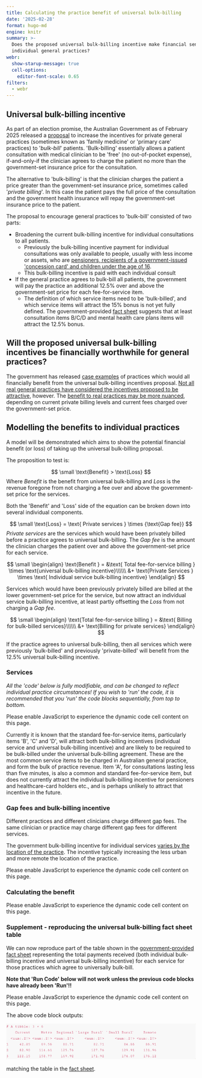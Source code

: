 ```yaml
---
title: Calculating the practice benefit of universal bulk-billing
date: '2025-02-28'
format: hugo-md
engine: knitr
summary: >-
  Does the proposed universal bulk-billing incentive make financial sense for
  individual general practices?
webr:
  show-starup-message: true
  cell-options:
    editor-font-scale: 0.65
filters:
  - webr
---
```



  <link rel="stylesheet" href="https://cdn.jsdelivr.net/npm/monaco-editor@0.47.0/min/vs/editor/editor.main.css" />
  <link rel="stylesheet" href="https://cdnjs.cloudflare.com/ajax/libs/font-awesome/6.5.2/css/all.min.css" />
  

<style type="text/css">
.monaco-editor pre {
  background-color: unset !important;
}

.qwebr-editor-toolbar {
  width: 100%;
  display: flex;
  justify-content: space-between;
  box-sizing: border-box;
}

.qwebr-editor-toolbar-left-buttons, .qwebr-editor-toolbar-right-buttons {
  display: flex;
}

.qwebr-non-interactive-loading-container.qwebr-cell-needs-evaluation, .qwebr-non-interactive-loading-container.qwebr-cell-evaluated {
  justify-content: center;
  display: flex;
  background-color: rgba(250, 250, 250, 0.65);
  border: 1px solid rgba(233, 236, 239, 0.65);
  border-radius: 0.5rem;
  margin-top: 15px;
  margin-bottom: 15px;
}

.qwebr-r-project-logo {
  color: #2767B0; /* R Project's blue color */
}

.qwebr-icon-status-spinner {
  color: #7894c4;
}

.qwebr-icon-run-code {
  color: #0d9c29
}

body.quarto-light .qwebr-output-code-stdout {
  color: #111;
}

body.quarto-dark .qwebr-output-code-stdout {
  color: #EEE;
}

.qwebr-output-code-stderr {
  color: #db4133;
}

body.quarto-light .qwebr-editor {
  border: 1px solid #EEEEEE;
}

body.quarto-light .qwebr-editor-toolbar {
  background-color: #EEEEEE;
  padding: 0.2rem 0.5rem;
}

body.quarto-dark .qwebr-editor {
  border: 1px solid #111;
}

body.quarto-dark .qwebr-editor-toolbar {
  background-color: #111;
  padding: 0.2rem 0.5rem;
}

.qwebr-button {
  display: inline-block;
  font-weight: 400;
  line-height: 1;
  text-decoration: none;
  text-align: center;
  padding: 0.375rem 0.75rem;
  font-size: .9rem;
  border-radius: 0.25rem;
  transition: color .15s ease-in-out,background-color .15s ease-in-out,border-color .15s ease-in-out,box-shadow .15s ease-in-out;
}

body.quarto-light .qwebr-button {
  background-color: #EEEEEE;
  color: #000;
  border-color: #dee2e6;
  border: 1px solid rgba(0,0,0,0);
}

body.quarto-dark .qwebr-button {
  background-color: #111;
  color: #EEE;
  border-color: #dee2e6;
  border: 1px solid rgba(0,0,0,0);
}

body.quarto-light .qwebr-button:hover {
  color: #000;
  background-color: #d9dce0;
  border-color: #c8ccd0;
}

body.quarto-dark .qwebr-button:hover {
  color: #d9dce0;
  background-color: #323232;
  border-color: #d9dce0;
}

.qwebr-button:disabled,.qwebr-button.disabled,fieldset:disabled .qwebr-button {
  pointer-events: none;
  opacity: .65
}

.qwebr-button-reset {
  color: #696969; /*#4682b4;*/
}

.qwebr-button-copy {
  color: #696969;
}

/* Style the code highlight lines */
body.quarto-light .qwebr-editor-highlight-line {
  background-color: lightblue;
}

body.quarto-dark .qwebr-editor-highlight-line {
  background-color: darkblue;
}

/* Style the modal pop-up */

/* The Modal (background) */
.qwebr-modal {
  display: none; /* Hidden by default */
  position: fixed; /* Stay in place */
  z-index: 1; /* Sit on top */
  left: 0;
  top: 0;
  width: 100%; /* Full width */
  height: 100%; /* Full height */
  overflow: auto; /* Enable scroll if needed */
  background-color: rgb(0,0,0); /* Fallback color */
  background-color: rgba(0,0,0,0.4); /* Black w/ opacity */
  padding-top: 60px;
}

/* Modal Content */
.qwebr-modal-content {
  background-color: #fefefe;
  margin: 5% auto; /* 15% from the top and centered */
  padding: 20px;
  border: 1px solid #888;
  width: 80%; /* Could be more or less, depending on screen size */
}

.qwebr-modal-content-code {
  max-height: 50vh;
  min-height: 5vh;
  overflow: scroll;
  border: 1px solid #888;
}

/* The Close Button */
.qwebr-modal-close {
  color: #aaa;
  float: right;
  font-size: 28px;
  font-weight: bold;
}

.qwebr-modal-close:hover,
.qwebr-modal-close:focus {
  color: black;
  text-decoration: none;
  cursor: pointer;
}

.qwebr-download-btn {
  margin-top: 10px;
  text-decoration: none !important;
}

/* Styling to download image that is created */

.qwebr-canvas-image {
  position: relative;
  display: inline-block;
  margin: 10px;
}

.qwebr-canvas-image-download-btn {
  position: absolute;
  top: 10px;
  right: 10px;
  padding: 5px 10px;
  background-color: #007BFF;
  color: white;
  border: none;
  cursor: pointer;
  display: none;
}

figure:hover .qwebr-canvas-image-download-btn {
  display: block;
}

/* Custom styling for RevealJS Presentations*/

/* Reset the style of the interactive area */
.reveal div.qwebr-interactive-area {
  display: block;
  box-shadow: none;
  max-width: 100%;
  max-height: 100%;
  margin: 0;
  padding: 0;
}

/* Provide space to entries */
.reveal div.qwebr-output-code-area pre div {
  margin: 1px 2px 1px 10px;
}

/* Collapse the inside code tags to avoid extra space between line outputs */
.reveal pre div code.qwebr-output-code-stdout, .reveal pre div code.qwebr-output-code-stderr {
  padding: 0;
  display: contents;
}

body.reveal.quarto-light pre div code.qwebr-output-code-stdout {
  color: #111;
}

body.reveal.quarto-dark pre div code.qwebr-output-code-stdout {
  color: #EEEEEE;
}

.reveal pre div code.qwebr-output-code-stderr {
  color: #db4133;
}


/* Create a border around console and output (does not effect graphs) */
body.reveal.quarto-light div.qwebr-console-area {
  border: 1px solid #EEEEEE;
  box-shadow: 2px 2px 10px #EEEEEE;
}

body.reveal.quarto-dark div.qwebr-console-area {
  border: 1px solid #111;
  box-shadow: 2px 2px 10px #111;
}


/* Cap output height and allow text to scroll */
/* TODO: Is there a better way to fit contents/max it parallel to the monaco editor size? */
.reveal div.qwebr-output-code-area pre {
  max-height: 400px;
  overflow: scroll;
}

iframe.qwebr-output-code-browse {
  width: 100%;

  /*
    TODO: How to make the height automatic according to the widget size,
    or respect the quarto code block options?
  */
  min-height: 500px;
}

</style>

<script type="module">
// Document level settings ----

// Determine if we need to install R packages
globalThis.qwebrInstallRPackagesList = [''];

// Specify possible locations to search for the repository
globalThis.qwebrPackageRepoURLS = ['https://repo.r-wasm.org/'];

// Check to see if we have an empty array, if we do set to skip the installation.
globalThis.qwebrSetupRPackages = !(qwebrInstallRPackagesList.indexOf("") !== -1);
globalThis.qwebrAutoloadRPackages = true;

// Display a startup message?
globalThis.qwebrShowStartupMessage = true;
globalThis.qwebrShowHeaderMessage = false;

// Describe the webR settings that should be used
globalThis.qwebrCustomizedWebROptions = {
  "baseURL": "https://webr.r-wasm.org/v0.4.0/",
  "serviceWorkerUrl": "",
  "homedir": "/home/web_user", 
  "channelType": "ChannelType.Automatic"
};

// Store cell data
globalThis.qwebrCellDetails = [{"code":"# Service fees for the most common fee-for-service consultation items\n# which attract a bulk-billing incentive\n\n# government-set price for service items B, C, D and E\n# Medicare items 23, 36, 44, and 123\n# in AUD (Australian dollars)\nservice_fees <- c(42.85, 82.90, 122.15, 197.90)\n\n# the proportion which each item is billed\n\n# raw figures are derived for calendar year 2024 Australia-wide\n# http://medicarestatistics.humanservices.gov.au/statistics/mbs_item.jsp\nservice_proportion_raw <- c(81240293, 19899953, 1609147, 174664)\n\n# calculate the proportions\n# for simplicity, assume the same proportions for bulk-billed patients\n# and privately-billed patients\nservice_proportion_bulk <- service_proportion_raw/sum(service_proportion_raw)\nservice_proportion_private <- service_proportion_bulk\n\n# display the proportions\nservice_proportion_bulk","id":1,"options":{"autorun":"false","classes":"","comment":"","context":"interactive","dpi":72,"editor-font-scale":"0.65","editor-max-height":"","editor-quick-suggestions":"false","editor-word-wrap":"true","fig-cap":"","fig-height":5,"fig-width":7,"label":"unnamed-chunk-1","message":"true","out-height":"","out-width":"700px","output":"true","read-only":"false","results":"markup","warning":"true"}},{"code":"# Set the gap fee for the individual service items B, C, D and E\n# for patients who were privately billed\n# for simplicity, set to the same fee\ngap_fee <- c(50, 50, 50, 50)\n\n# the proportion of patients who are charge the gap fee\n# i.e. privately billed\n# set to 50%\nprivately_billed <- 0.5\n\n# the bulk billing incentive\n# varies by location\n# Modified Monash areas 1, 2, 3+4, 5, 6, 7\n# items 75870, 75871, 75873, 75874, 75875, 75876\n# see https://www9.health.gov.au/mbs/search.cfm\nindividual_bulk_billing_incentive <- c(21.35, 32.50, 34.50, 36.65, 38.70, 41.10)\n\n# set the monash area to the city\nmonash_area <- 1\n\n# universal bulk billing incentive\n# over the service fee\n# set to 12.5%\nuniversal_bulk_billing_incentive <- 0.125","id":2,"options":{"autorun":"false","classes":"","comment":"","context":"interactive","dpi":72,"editor-font-scale":"0.65","editor-max-height":"","editor-quick-suggestions":"false","editor-word-wrap":"true","fig-cap":"","fig-height":5,"fig-width":7,"label":"unnamed-chunk-2","message":"true","out-height":"","out-width":"700px","output":"true","read-only":"false","results":"markup","warning":"true"}},{"code":"### Benefit per 'average' patient charged service item B, C, D or E\n\nnet_benefit <-\n  # first calculate the universal bulk-bill incentive\n  # for patients formerly privately-billed\n  privately_billed *\n  sum(service_fees * service_proportion_private) *\n  universal_bulk_billing_incentive +\n  # for patients bulk-billed\n  (1 - privately_billed) * \n  sum(service_fees * service_proportion_bulk) *\n  universal_bulk_billing_incentive +\n  \n  # calculate the individual service bulk-billing incentive applied\n  # to patients formerly privately-billed\n  privately_billed * individual_bulk_billing_incentive[monash_area] -\n\n  # now calculate the loss\n  privately_billed *\n  sum(gap_fee * service_proportion_private)\n\n# Show the value of net_benefit\nformatC(net_benefit, digits = 2, format = \"f'\")","id":3,"options":{"autorun":"false","classes":"","comment":"","context":"interactive","dpi":72,"editor-font-scale":"0.65","editor-max-height":"","editor-quick-suggestions":"false","editor-word-wrap":"true","fig-cap":"","fig-height":5,"fig-width":7,"label":"unnamed-chunk-3","message":"true","out-height":"","out-width":"700px","output":"true","read-only":"false","results":"markup","warning":"true"}},{"code":"install.packages(\"tibble\", quiet = TRUE)\nlibrary(tibble)\n\n# just include service items B, C and D\nshort_service_list <- service_fees[1:3]\n\nnew_payments <- \n  tibble(\n    Current = num(\n      short_service_list,\n      digits = 2\n    ),\n    Metro = num(\n      short_service_list*(1+universal_bulk_billing_incentive)+\n        individual_bulk_billing_incentive[1],\n      digits = 2\n    ),\n    Regional = num(\n      short_service_list*(1+universal_bulk_billing_incentive)+\n        individual_bulk_billing_incentive[2],\n      digits = 2\n    ),\n    `Large Rural` = num(\n      short_service_list*(1+universal_bulk_billing_incentive)+\n        individual_bulk_billing_incentive[3],\n      digits = 2\n    ),\n    `Small Rural` = num(\n      short_service_list*(1+universal_bulk_billing_incentive)+\n        individual_bulk_billing_incentive[4],\n      digits = 2\n    ),\n    Remote = num(\n      short_service_list*(1+universal_bulk_billing_incentive)+\n        individual_bulk_billing_incentive[5],\n      digits = 2\n    ),\n  )\n\nnew_payments","id":4,"options":{"autorun":"false","classes":"","comment":"","context":"interactive","dpi":72,"editor-font-scale":"0.65","editor-max-height":"","editor-quick-suggestions":"false","editor-word-wrap":"true","fig-cap":"","fig-height":5,"fig-width":7,"label":"unnamed-chunk-4","message":"true","out-height":"","out-width":"700px","output":"true","read-only":"false","results":"markup","warning":"true"}}];

</script>

<script type="module">
// Declare startupMessageQWebR globally
globalThis.qwebrStartupMessage = document.createElement("p");

// Verify if OffScreenCanvas is supported
globalThis.qwebrOffScreenCanvasSupport = function() {
  return typeof OffscreenCanvas !== 'undefined'
}

// Function to set the button text
globalThis.qwebrSetInteractiveButtonState = function(buttonText, enableCodeButton = true) {
  document.querySelectorAll(".qwebr-button-run").forEach((btn) => {
    btn.innerHTML = buttonText;
    btn.disabled = !enableCodeButton;
  });
}

// Function to update the status message in non-interactive cells
globalThis.qwebrUpdateStatusMessage = function(message) {
  document.querySelectorAll(".qwebr-status-text.qwebr-cell-needs-evaluation").forEach((elem) => {
    elem.innerText = message;
  });
}

// Function to update the status message
globalThis.qwebrUpdateStatusHeader = function(message) {
  qwebrStartupMessage.innerHTML = `
    <i class="fa-solid fa-spinner fa-spin qwebr-icon-status-spinner"></i>
    <span>${message}</span>`;
}

// Function to return true if element is found, false if not
globalThis.qwebrCheckHTMLElementExists = function(selector) {
  const element = document.querySelector(selector);
  return !!element;
}

// Function that detects whether reveal.js slides are present
globalThis.qwebrIsRevealJS = function() {
  // If the '.reveal .slides' selector exists, RevealJS is likely present
  return qwebrCheckHTMLElementExists('.reveal .slides');
}

// Initialize the Quarto sidebar element
function qwebrSetupQuartoSidebar() {
  var newSideBarDiv = document.createElement('div');
  newSideBarDiv.id = 'quarto-margin-sidebar';
  newSideBarDiv.className = 'sidebar margin-sidebar';
  newSideBarDiv.style.top = '0px';
  newSideBarDiv.style.maxHeight = 'calc(0px + 100vh)';

  return newSideBarDiv;
}

// Position the sidebar in the document
function qwebrPlaceQuartoSidebar() {
  // Get the reference to the element with id 'quarto-document-content'
  var referenceNode = document.getElementById('quarto-document-content');

  // Create the new div element
  var newSideBarDiv = qwebrSetupQuartoSidebar();

  // Insert the new div before the 'quarto-document-content' element
  referenceNode.parentNode.insertBefore(newSideBarDiv, referenceNode);
}

function qwebrPlaceMessageContents(content, html_location = "title-block-header", revealjs_location = "title-slide") {

  // Get references to header elements
  const headerHTML = document.getElementById(html_location);
  const headerRevealJS = document.getElementById(revealjs_location);

  // Determine where to insert the quartoTitleMeta element
  if (headerHTML || headerRevealJS) {
    // Append to the existing "title-block-header" element or "title-slide" div
    (headerHTML || headerRevealJS).appendChild(content);
  } else {
    // If neither headerHTML nor headerRevealJS is found, insert after "webr-monaco-editor-init" script
    const monacoScript = document.getElementById("qwebr-monaco-editor-init");
    const header = document.createElement("header");
    header.setAttribute("id", "title-block-header");
    header.appendChild(content);
    monacoScript.after(header);
  }
}



function qwebrOffScreenCanvasSupportWarningMessage() {
  
  // Verify canvas is supported.
  if(qwebrOffScreenCanvasSupport()) return;

  // Create the main container div
  var calloutContainer = document.createElement('div');
  calloutContainer.classList.add('callout', 'callout-style-default', 'callout-warning', 'callout-titled');

  // Create the header div
  var headerDiv = document.createElement('div');
  headerDiv.classList.add('callout-header', 'd-flex', 'align-content-center');

  // Create the icon container div
  var iconContainer = document.createElement('div');
  iconContainer.classList.add('callout-icon-container');

  // Create the icon element
  var iconElement = document.createElement('i');
  iconElement.classList.add('callout-icon');

  // Append the icon element to the icon container
  iconContainer.appendChild(iconElement);

  // Create the title container div
  var titleContainer = document.createElement('div');
  titleContainer.classList.add('callout-title-container', 'flex-fill');
  titleContainer.innerText = 'Warning: Web Browser Does Not Support Graphing!';

  // Append the icon container and title container to the header div
  headerDiv.appendChild(iconContainer);
  headerDiv.appendChild(titleContainer);

  // Create the body container div
  var bodyContainer = document.createElement('div');
  bodyContainer.classList.add('callout-body-container', 'callout-body');

  // Create the paragraph element for the body content
  var paragraphElement = document.createElement('p');
  paragraphElement.innerHTML = 'This web browser does not have support for displaying graphs through the <code>quarto-webr</code> extension since it lacks an <code>OffScreenCanvas</code>. Please upgrade your web browser to one that supports <code>OffScreenCanvas</code>.';

  // Append the paragraph element to the body container
  bodyContainer.appendChild(paragraphElement);

  // Append the header div and body container to the main container div
  calloutContainer.appendChild(headerDiv);
  calloutContainer.appendChild(bodyContainer);

  // Append the main container div to the document depending on format
  qwebrPlaceMessageContents(calloutContainer, "title-block-header"); 

}


// Function that attaches the document status message and diagnostics
function displayStartupMessage(showStartupMessage, showHeaderMessage) {
  if (!showStartupMessage) {
    return;
  }

  // Create the outermost div element for metadata
  const quartoTitleMeta = document.createElement("div");
  quartoTitleMeta.classList.add("quarto-title-meta");

  // Create the first inner div element
  const firstInnerDiv = document.createElement("div");
  firstInnerDiv.setAttribute("id", "qwebr-status-message-area");

  // Create the second inner div element for "WebR Status" heading and contents
  const secondInnerDiv = document.createElement("div");
  secondInnerDiv.setAttribute("id", "qwebr-status-message-title");
  secondInnerDiv.classList.add("quarto-title-meta-heading");
  secondInnerDiv.innerText = "WebR Status";

  // Create another inner div for contents
  const secondInnerDivContents = document.createElement("div");
  secondInnerDivContents.setAttribute("id", "qwebr-status-message-body");
  secondInnerDivContents.classList.add("quarto-title-meta-contents");

  // Describe the WebR state
  qwebrStartupMessage.innerText = "🟡 Loading...";
  qwebrStartupMessage.setAttribute("id", "qwebr-status-message-text");
  // Add `aria-live` to auto-announce the startup status to screen readers
  qwebrStartupMessage.setAttribute("aria-live", "assertive");

  // Append the startup message to the contents
  secondInnerDivContents.appendChild(qwebrStartupMessage);

  // Add a status indicator for COOP and COEP Headers if needed
  if (showHeaderMessage) {
    const crossOriginMessage = document.createElement("p");
    crossOriginMessage.innerText = `${crossOriginIsolated ? '🟢' : '🟡'} COOP & COEP Headers`;
    crossOriginMessage.setAttribute("id", "qwebr-coop-coep-header");
    secondInnerDivContents.appendChild(crossOriginMessage);
  }

  // Combine the inner divs and contents
  firstInnerDiv.appendChild(secondInnerDiv);
  firstInnerDiv.appendChild(secondInnerDivContents);
  quartoTitleMeta.appendChild(firstInnerDiv);

  // Place message on webpage
  qwebrPlaceMessageContents(quartoTitleMeta); 
}

function qwebrAddCommandHistoryModal() {
  // Create the modal div
  var modalDiv = document.createElement('div');
  modalDiv.id = 'qwebr-history-modal';
  modalDiv.className = 'qwebr-modal';

  // Create the modal content div
  var modalContentDiv = document.createElement('div');
  modalContentDiv.className = 'qwebr-modal-content';

  // Create the span for closing the modal
  var closeSpan = document.createElement('span');
  closeSpan.id = 'qwebr-command-history-close-btn';
  closeSpan.className = 'qwebr-modal-close';
  closeSpan.innerHTML = '&times;';

  // Create the h1 element for the modal
  var modalH1 = document.createElement('h1');
  modalH1.textContent = 'R History Command Contents';

  // Create an anchor element for downloading the Rhistory file 
  var downloadLink = document.createElement('a');
  downloadLink.href = '#';
  downloadLink.id = 'qwebr-download-history-btn';
  downloadLink.className = 'qwebr-download-btn';

  // Create an 'i' element for the icon
  var icon = document.createElement('i');
  icon.className = 'bi bi-file-code';

  // Append the icon to the anchor element
  downloadLink.appendChild(icon);

  // Add the text 'Download R History' to the anchor element
  downloadLink.appendChild(document.createTextNode(' Download R History File'));

  // Create the pre for command history contents
  var commandContentsPre = document.createElement('pre');
  commandContentsPre.id = 'qwebr-command-history-contents';
  commandContentsPre.className = 'qwebr-modal-content-code';

  // Append the close span, h1, and history contents pre to the modal content div
  modalContentDiv.appendChild(closeSpan);
  modalContentDiv.appendChild(modalH1);
  modalContentDiv.appendChild(downloadLink);
  modalContentDiv.appendChild(commandContentsPre);

  // Append the modal content div to the modal div
  modalDiv.appendChild(modalContentDiv);

  // Append the modal div to the body
  document.body.appendChild(modalDiv);
}

function qwebrRegisterRevealJSCommandHistoryModal() {
  // Select the <ul> element inside the <div> with data-panel="Custom0"
  let ulElement = document.querySelector('div[data-panel="Custom0"] > ul.slide-menu-items');

  // Find the last <li> element with class slide-tool-item
  let lastItem = ulElement.querySelector('li.slide-tool-item:last-child');

  // Calculate the next data-item value
  let nextItemValue = 0;
  if (lastItem) {
      nextItemValue = parseInt(lastItem.dataset.item) + 1;
  }

  // Create a new <li> element
  let newListItem = document.createElement('li');
  newListItem.className = 'slide-tool-item';
  newListItem.dataset.item = nextItemValue.toString(); // Set the next available data-item value

  // Create the <a> element inside the <li>
  let newLink = document.createElement('a');
  newLink.href = '#';
  newLink.id = 'qwebrRHistoryButton'; // Set the ID for the new link
  
  // Create the <kbd> element inside the <a>
  let newKbd = document.createElement('kbd');
  newKbd.textContent = ' '; // Set to empty as we are not registering a keyboard shortcut

  // Create text node for the link text
  let newText = document.createTextNode(' View R History');

  // Append <kbd> and text node to <a>
  newLink.appendChild(newKbd);
  newLink.appendChild(newText);

  // Append <a> to <li>
  newListItem.appendChild(newLink);

  // Append <li> to <ul>
  ulElement.appendChild(newListItem);
}

// Handle setting up the R history modal
function qwebrCodeLinks() {

  if (qwebrIsRevealJS()) {
    qwebrRegisterRevealJSCommandHistoryModal();
    return;
  }

  // Create the container div
  var containerDiv = document.createElement('div');
  containerDiv.className = 'quarto-code-links';

  // Create the h2 element
  var h2 = document.createElement('h2');
  h2.textContent = 'webR Code Links';

  // Create the ul element
  var ul = document.createElement('ul');

  // Create the li element
  var li = document.createElement('li');

  // Create the a_history_btn element
  var a_history_btn = document.createElement('a');
  a_history_btn.href = 'javascript:void(0)';
  a_history_btn.setAttribute('id', 'qwebrRHistoryButton');

  // Create the i_history_btn element
  var i_history_btn = document.createElement('i');
  i_history_btn.className = 'bi bi-file-code';

  // Create the text node for the link text
  var text_history_btn = document.createTextNode('View R History');

  // Append the icon element and link text to the a element
  a_history_btn.appendChild(i_history_btn);
  a_history_btn.appendChild(text_history_btn);

  // Append the a element to the li element
  li.appendChild(a_history_btn);

  // Append the li element to the ul element
  ul.appendChild(li);

  // Append the h2 and ul elements to the container div
  containerDiv.appendChild(h2);
  containerDiv.appendChild(ul);

  // Append the container div to the element with the ID 'quarto-margin-sidebar'
  var sidebar = document.getElementById('quarto-margin-sidebar');
    
  // If the sidebar element is not found, create it
  if(!sidebar) {
    qwebrPlaceQuartoSidebar();
  }
  
  // Re-select the sidebar element (if it was just created)
  sidebar = document.getElementById('quarto-margin-sidebar');   


  // If the sidebar element exists, append the container div to it
  if(sidebar) {
    // Append the container div to the sidebar
    sidebar.appendChild(containerDiv);
    // Force the sidebar to be clickable by removing the 'zindex-bottom' class
    // added in pre-release: https://github.com/quarto-dev/quarto-cli/commit/f0c53a1ffcaa1de4eccbf07803b096898248adcc
    sidebar.className = 'sidebar margin-sidebar';
  } else {
    // Get a debugger ...
    console.warn('Element with ID "quarto-margin-sidebar" not found.');
  }
}

// Call the function to append the code links for qwebR into the right sidebar
qwebrCodeLinks();

// Add the command history modal
qwebrAddCommandHistoryModal();

displayStartupMessage(qwebrShowStartupMessage, qwebrShowHeaderMessage);
qwebrOffScreenCanvasSupportWarningMessage();
</script>

<script type="module">
// Define a global storage and retrieval solution ----

// Store commands executed in R
globalThis.qwebrRCommandHistory = [];

// Function to retrieve the command history
globalThis.qwebrFormatRHistory = function() {
   return qwebrRCommandHistory.join("\n\n");
}

// Retrieve HTML Elements ----

// Get the command modal
const command_history_modal = document.getElementById("qwebr-history-modal");

// Get the button that opens the command modal
const command_history_btn = document.getElementById("qwebrRHistoryButton");

// Get the <span> element that closes the command modal
const command_history_close_span = document.getElementById("qwebr-command-history-close-btn");

// Get the download button for r history information
const command_history_download_btn = document.getElementById("qwebr-download-history-btn");

// Plug in command history into modal/download button ----

// Function to populate the modal with command history
function populateCommandHistoryModal() {
    document.getElementById("qwebr-command-history-contents").innerHTML = qwebrFormatRHistory() || "No commands have been executed yet.";
}

// Function to format the current date and time to
// a string with the format YYYY-MM-DD-HH-MM-SS
function formatDateTime() {
    const now = new Date();

    const year = now.getFullYear();
    const day = String(now.getDate()).padStart(2, '0');
    const month = String(now.getMonth() + 1).padStart(2, '0'); // Months are zero-based
    const hours = String(now.getHours()).padStart(2, '0');
    const minutes = String(now.getMinutes()).padStart(2, '0');
    const seconds = String(now.getSeconds()).padStart(2, '0');

    return `${year}-${month}-${day}-${hours}-${minutes}-${seconds}`;
}


// Function to convert document title with datetime to a safe filename
function safeFileName() {
    // Get the current page title
    let pageTitle = document.title;

    // Combine the current page title with the current date and time
    let pageNameWithDateTime = `Rhistory-${pageTitle}-${formatDateTime()}`;

    // Replace unsafe characters with safe alternatives
    let safeFilename = pageNameWithDateTime.replace(/[\\/:\*\?! "<>\|]/g, '-');

    return safeFilename;
}


// Function to download list contents as text file
function downloadRHistory() {
    // Get the current page title + datetime and use it as the filename
    const filename = `${safeFileName()}.R`;

    // Get the text contents of the R History list
    const text = qwebrFormatRHistory();

    // Create a new Blob object with the text contents
    const blob = new Blob([text], { type: 'text/plain' });
  
    // Create a new anchor element for the download
    const a = document.createElement('a');
    a.style.display = 'none';
    a.href = URL.createObjectURL(blob);
    a.download = filename;

    // Append the anchor to the body, click it, and remove it
    document.body.appendChild(a);
    a.click();
    document.body.removeChild(a);
}

// Register event handlers ----

// When the user clicks the View R History button, open the command modal
command_history_btn.onclick = function() {
    populateCommandHistoryModal();
    command_history_modal.style.display = "block";
}

// When the user clicks on <span> (x), close the command modal
command_history_close_span.onclick = function() {
    command_history_modal.style.display = "none";
}

// When the user clicks anywhere outside of the command modal, close it
window.onclick = function(event) {
    if (event.target == command_history_modal) {
        command_history_modal.style.display = "none";
    }
}

// Add an onclick event listener to the download button so that
// the user can download the R history as a text file
command_history_download_btn.onclick = function() {
    downloadRHistory();
};
</script>

<script type="module">
// Supported Evaluation Types for Context
globalThis.EvalTypes = Object.freeze({
  Interactive: 'interactive',
  Setup: 'setup',
  Output: 'output',
});

// Function that obtains the font size for a given element 
globalThis.qwebrCurrentFontSizeOnElement = function(element, cssProperty = 'font-size') {

  const currentFontSize = parseFloat(
    window
    .getComputedStyle(element)
    .getPropertyValue(cssProperty)
  );
  
  return currentFontSize;
}

// Function to determine font scaling
globalThis.qwebrScaledFontSize = function(div, qwebrOptions) {
  // Determine if we should compute font-size using RevealJS's `--r-main-font-size` 
  // or if we can directly use the document's `font-size`.
  const cssProperty = document.body.classList.contains('reveal') ? 
    "--r-main-font-size" : "font-size";
  
  // Get the current font size on the div element
  const elementFontSize = qwebrCurrentFontSizeOnElement(div, cssProperty);

  // Determine the scaled font size value
  const scaledFontSize = ((qwebrOptions['editor-font-scale'] ?? 1) * elementFontSize) ?? 17.5;

  return scaledFontSize;
}


// Function that dispatches the creation request
globalThis.qwebrCreateHTMLElement = function (
  cellData
) {

  // Extract key components
  const evalType = cellData.options.context;
  const qwebrCounter = cellData.id;

  // We make an assumption that insertion points are defined by the Lua filter as:
  // qwebr-insertion-location-{qwebrCounter} 
  const elementLocator = document.getElementById(`qwebr-insertion-location-${qwebrCounter}`);

  // Figure out the routine to use to insert the element.
  let qwebrElement;
  switch ( evalType ) {
    case EvalTypes.Interactive:
      qwebrElement = qwebrCreateInteractiveElement(qwebrCounter, cellData.options);
      break;
    case EvalTypes.Output: 
      qwebrElement = qwebrCreateNonInteractiveOutputElement(qwebrCounter, cellData.options);
      break;
    case EvalTypes.Setup: 
      qwebrElement = qwebrCreateNonInteractiveSetupElement(qwebrCounter, cellData.options);
      break;
    default: 
      qwebrElement = document.createElement('div');
      qwebrElement.textContent = 'Error creating `quarto-webr` element';
  }

  // Insert the dynamically generated object at the document location.
  elementLocator.appendChild(qwebrElement);
};

// Function that setups the interactive element creation
globalThis.qwebrCreateInteractiveElement = function (qwebrCounter, qwebrOptions) {

  // Create main div element
  var mainDiv = document.createElement('div');
  mainDiv.id = 'qwebr-interactive-area-' + qwebrCounter;
  mainDiv.className = `qwebr-interactive-area`;
  if (qwebrOptions.classes) {
    mainDiv.className += " " + qwebrOptions.classes
  }

  // Add a unique cell identifier that users can customize
  if (qwebrOptions.label) {
    mainDiv.setAttribute('data-id', qwebrOptions.label);
  }

  // Create toolbar div
  var toolbarDiv = document.createElement('div');
  toolbarDiv.className = 'qwebr-editor-toolbar';
  toolbarDiv.id = 'qwebr-editor-toolbar-' + qwebrCounter;

  // Create a div to hold the left buttons
  var leftButtonsDiv = document.createElement('div');
  leftButtonsDiv.className = 'qwebr-editor-toolbar-left-buttons';

  // Create a div to hold the right buttons
  var rightButtonsDiv = document.createElement('div');
  rightButtonsDiv.className = 'qwebr-editor-toolbar-right-buttons';

  // Create Run Code button
  var runCodeButton = document.createElement('button');
  runCodeButton.className = 'btn btn-default qwebr-button qwebr-button-run';
  runCodeButton.disabled = true;
  runCodeButton.type = 'button';
  runCodeButton.id = 'qwebr-button-run-' + qwebrCounter;
  runCodeButton.textContent = '🟡 Loading webR...';
  runCodeButton.title = `Run code (Shift + Enter)`;

  // Append buttons to the leftButtonsDiv
  leftButtonsDiv.appendChild(runCodeButton);

  // Create Reset button
  var resetButton = document.createElement('button');
  resetButton.className = 'btn btn-light btn-xs qwebr-button qwebr-button-reset';
  resetButton.type = 'button';
  resetButton.id = 'qwebr-button-reset-' + qwebrCounter;
  resetButton.title = 'Start over';
  resetButton.innerHTML = '<i class="fa-solid fa-arrows-rotate"></i>';

  // Create Copy button
  var copyButton = document.createElement('button');
  copyButton.className = 'btn btn-light btn-xs qwebr-button qwebr-button-copy';
  copyButton.type = 'button';
  copyButton.id = 'qwebr-button-copy-' + qwebrCounter;
  copyButton.title = 'Copy code';
  copyButton.innerHTML = '<i class="fa-regular fa-copy"></i>';

  // Append buttons to the rightButtonsDiv
  rightButtonsDiv.appendChild(resetButton);
  rightButtonsDiv.appendChild(copyButton);

  // Create console area div
  var consoleAreaDiv = document.createElement('div');
  consoleAreaDiv.id = 'qwebr-console-area-' + qwebrCounter;
  consoleAreaDiv.className = 'qwebr-console-area';

  // Create editor div
  var editorDiv = document.createElement('div');
  editorDiv.id = 'qwebr-editor-' + qwebrCounter;
  editorDiv.className = 'qwebr-editor';

  // Create output code area div
  var outputCodeAreaDiv = document.createElement('div');
  outputCodeAreaDiv.id = 'qwebr-output-code-area-' + qwebrCounter;
  outputCodeAreaDiv.className = 'qwebr-output-code-area';
  outputCodeAreaDiv.setAttribute('aria-live', 'assertive');

  // Create pre element inside output code area
  var preElement = document.createElement('pre');
  preElement.style.visibility = 'hidden';
  outputCodeAreaDiv.appendChild(preElement);

  // Create output graph area div
  var outputGraphAreaDiv = document.createElement('div');
  outputGraphAreaDiv.id = 'qwebr-output-graph-area-' + qwebrCounter;
  outputGraphAreaDiv.className = 'qwebr-output-graph-area';

  // Append buttons to the toolbar
  toolbarDiv.appendChild(leftButtonsDiv);
  toolbarDiv.appendChild(rightButtonsDiv);

  // Append all elements to the main div
  mainDiv.appendChild(toolbarDiv);
  consoleAreaDiv.appendChild(editorDiv);
  consoleAreaDiv.appendChild(outputCodeAreaDiv);
  mainDiv.appendChild(consoleAreaDiv);
  mainDiv.appendChild(outputGraphAreaDiv);

  return mainDiv;
}

// Function that adds output structure for non-interactive output
globalThis.qwebrCreateNonInteractiveOutputElement = function(qwebrCounter, qwebrOptions) {
  // Create main div element
  var mainDiv = document.createElement('div');
  mainDiv.id = 'qwebr-noninteractive-area-' + qwebrCounter;
  mainDiv.className = `qwebr-noninteractive-area`;
  if (qwebrOptions.classes) {
    mainDiv.className += " " + qwebrOptions.classes
  }
  
  // Add a unique cell identifier that users can customize
  if (qwebrOptions.label) {
    mainDiv.setAttribute('data-id', qwebrOptions.label);
  }
  
  // Create a status container div
  var statusContainer = createLoadingContainer(qwebrCounter);

  // Create output code area div
  var outputCodeAreaDiv = document.createElement('div');
  outputCodeAreaDiv.id = 'qwebr-output-code-area-' + qwebrCounter;
  outputCodeAreaDiv.className = 'qwebr-output-code-area';
  outputCodeAreaDiv.setAttribute('aria-live', 'assertive');

  // Create pre element inside output code area
  var preElement = document.createElement('pre');
  preElement.style.visibility = 'hidden';
  outputCodeAreaDiv.appendChild(preElement);

  // Create output graph area div
  var outputGraphAreaDiv = document.createElement('div');
  outputGraphAreaDiv.id = 'qwebr-output-graph-area-' + qwebrCounter;
  outputGraphAreaDiv.className = 'qwebr-output-graph-area';

  // Append all elements to the main div
  mainDiv.appendChild(statusContainer);
  mainDiv.appendChild(outputCodeAreaDiv);
  mainDiv.appendChild(outputGraphAreaDiv);

  return mainDiv;
};

// Function that adds a stub in the page to indicate a setup cell was used.
globalThis.qwebrCreateNonInteractiveSetupElement = function(qwebrCounter, qwebrOptions) {
  // Create main div element
  var mainDiv = document.createElement('div');
  mainDiv.id = `qwebr-noninteractive-setup-area-${qwebrCounter}`;
  mainDiv.className = `qwebr-noninteractive-setup-area`;
  if (qwebrOptions.classes) {
    mainDiv.className += " " + qwebrOptions.classes
  }


  // Add a unique cell identifier that users can customize
  if (qwebrOptions.label) {
    mainDiv.setAttribute('data-id', qwebrOptions.label);
  }

  // Create a status container div
  var statusContainer = createLoadingContainer(qwebrCounter);

  // Append status onto the main div
  mainDiv.appendChild(statusContainer);

  return mainDiv;
}


// Function to create loading container with specified ID
globalThis.createLoadingContainer = function(qwebrCounter) {

  // Create a status container
  const container = document.createElement('div');
  container.id = `qwebr-non-interactive-loading-container-${qwebrCounter}`;
  container.className = 'qwebr-non-interactive-loading-container qwebr-cell-needs-evaluation';

  // Create an R project logo to indicate its a code space
  const rProjectIcon = document.createElement('i');
  rProjectIcon.className = 'fa-brands fa-r-project fa-3x qwebr-r-project-logo';

  // Setup a loading icon from font awesome
  const spinnerIcon = document.createElement('i');
  spinnerIcon.className = 'fa-solid fa-spinner fa-spin fa-1x qwebr-icon-status-spinner';

  // Add a section for status text
  const statusText = document.createElement('p');
  statusText.id = `qwebr-status-text-${qwebrCounter}`;
  statusText.className = `qwebr-status-text qwebr-cell-needs-evaluation`;
  statusText.innerText = 'Loading webR...';

  // Incorporate an inner container
  const innerContainer = document.createElement('div');

  // Append elements to the inner container
  innerContainer.appendChild(spinnerIcon);
  innerContainer.appendChild(statusText);

  // Append elements to the main container
  container.appendChild(rProjectIcon);
  container.appendChild(innerContainer);

  return container;
}
</script>

<script type="module">
// Function to install a single package
async function qwebrInstallRPackage(packageName) {
  await mainWebR.evalRVoid(`webr::install('${packageName}');`);
}

// Function to load a single package
async function qwebrLoadRPackage(packageName) {
  await mainWebR.evalRVoid(`require('${packageName}', quietly = TRUE)`);
}

// Generic function to process R packages
async function qwebrProcessRPackagesWithStatus(packages, processType, displayStatusMessageUpdate = true) {
  // Switch between contexts
  const messagePrefix = processType === 'install' ? 'Installing' : 'Loading';

  // Modify button state
  qwebrSetInteractiveButtonState(`🟡 ${messagePrefix} package ...`, false);

  // Iterate over packages
  for (let i = 0; i < packages.length; i++) {
    const activePackage = packages[i];
    const formattedMessage = `${messagePrefix} package ${i + 1} out of ${packages.length}: ${activePackage}`;

    // Display the update in header
    if (displayStatusMessageUpdate) {
      qwebrUpdateStatusHeader(formattedMessage);
    }

    // Display the update in non-active areas
    qwebrUpdateStatusMessage(formattedMessage);

    // Run package installation
    if (processType === 'install') {
      await qwebrInstallRPackage(activePackage);
    } else {
      await qwebrLoadRPackage(activePackage);
    }
  }

  // Clean slate
  if (processType === 'load') {
    await mainWebR.flush();
  }
}

// Start a timer
const initializeWebRTimerStart = performance.now();

// Encase with a dynamic import statement
globalThis.qwebrInstance = import(qwebrCustomizedWebROptions.baseURL + "webr.mjs").then(
  async ({ WebR, ChannelType }) => {
    // Populate WebR options with defaults or new values based on `webr` meta
    globalThis.mainWebR = new WebR(qwebrCustomizedWebROptions);

    // Initialization WebR
    await mainWebR.init();

    // Setup a shelter
    globalThis.mainWebRCodeShelter = await new mainWebR.Shelter();

    // Setup a pager to allow processing help documentation
    await mainWebR.evalRVoid('webr::pager_install()');

    // Setup a viewer to allow processing htmlwidgets.
    // This might not be available in old webr version
    await mainWebR.evalRVoid('try({ webr::viewer_install() })');

    // Override the existing install.packages() to use webr::install()
    await mainWebR.evalRVoid('webr::shim_install()');

    // Specify the repositories to pull from
    // Note: webR does not use the `repos` option, but instead uses `webr_pkg_repos`
    // inside of `install()`. However, other R functions still pull from `repos`.
    await mainWebR.evalRVoid(`
      options(
        webr_pkg_repos = c(${qwebrPackageRepoURLS.map(repoURL => `'${repoURL}'`).join(',')}),
        repos = c(${qwebrPackageRepoURLS.map(repoURL => `'${repoURL}'`).join(',')})
      )
    `);

    // Check to see if any packages need to be installed
    if (qwebrSetupRPackages) {
      // Obtain only a unique list of packages
      const uniqueRPackageList = Array.from(new Set(qwebrInstallRPackagesList));

      // Install R packages one at a time (either silently or with a status update)
      await qwebrProcessRPackagesWithStatus(uniqueRPackageList, 'install', qwebrShowStartupMessage);

      if (qwebrAutoloadRPackages) {
        // Load R packages one at a time (either silently or with a status update)
        await qwebrProcessRPackagesWithStatus(uniqueRPackageList, 'load', qwebrShowStartupMessage);
      }
    }
  }
);

// Stop timer
const initializeWebRTimerEnd = performance.now();

</script>

<script type="module">
// Function to verify a given JavaScript Object is empty
globalThis.qwebrIsObjectEmpty = function (arr) {
    return Object.keys(arr).length === 0;
}

// Global version of the Escape HTML function that converts HTML
// characters to their HTML entities.
globalThis.qwebrEscapeHTMLCharacters = function(unsafe) {
    return unsafe
      .replace(/&/g, "&amp;")
      .replace(/</g, "&lt;")
      .replace(/>/g, "&gt;")
      .replace(/"/g, "&quot;")
      .replace(/'/g, "&#039;");
};

// Passthrough results
globalThis.qwebrIdentity = function(x) {
    return x;
};

// Append a comment
globalThis.qwebrPrefixComment = function(x, comment) {
    return `${comment}${x}`;
};

// Function to store the code in the history
globalThis.qwebrLogCodeToHistory = function(codeToRun, options) {
    qwebrRCommandHistory.push(
        `# Ran code in ${options.label} at ${new Date().toLocaleString()} ----\n${codeToRun}`
    );
};

// Function to attach a download button onto the canvas
// allowing the user to download the image.
function qwebrImageCanvasDownloadButton(canvas, canvasContainer) {

    // Create the download button
    const downloadButton = document.createElement('button');
    downloadButton.className = 'qwebr-canvas-image-download-btn';
    downloadButton.textContent = 'Download Image';
    canvasContainer.appendChild(downloadButton);

    // Trigger a download of the image when the button is clicked
    downloadButton.addEventListener('click', function() {
        const image = canvas.toDataURL('image/png');
        const link = document.createElement('a');
        link.href = image;
        link.download = 'qwebr-canvas-image.png';
        link.click();
    });
}


// Function to parse the pager results
globalThis.qwebrParseTypePager = async function (msg) {

    // Split out the event data
    const { path, title, deleteFile } = msg.data;

    // Process the pager data by reading the information from disk
    const paged_data = await mainWebR.FS.readFile(path).then((data) => {
        // Obtain the file content
        let content = new TextDecoder().decode(data);

        // Remove excessive backspace characters until none remain
        while(content.match(/.[\b]/)){
            content = content.replace(/.[\b]/g, '');
        }

        // Returned cleaned data
        return content;
    });

    // Unlink file if needed
    if (deleteFile) {
        await mainWebR.FS.unlink(path);
    }

    // Return extracted data with spaces
    return paged_data;
};


// Function to parse the browse results
globalThis.qwebrParseTypeBrowse = async function (msg) {

    // msg.type === "browse"
    const path = msg.data.url;

    // Process the browse data by reading the information from disk
    const browse_data = await mainWebR.FS.readFile(path).then((data) => {
        // Obtain the file content
        let content = new TextDecoder().decode(data);

        return content;
    });

    // Return extracted data as-is
    return browse_data;
};

// Function to run the code using webR and parse the output
globalThis.qwebrComputeEngine = async function(
    codeToRun,
    elements,
    options) {

    // Call into the R compute engine that persists within the document scope.
    // To be prepared for all scenarios, the following happens:
    // 1. We setup a canvas device to write to by making a namespace call into the {webr} package
    // 2. We use values inside of the options array to set the figure size.
    // 3. We capture the output stream information (STDOUT and STERR)
    // 4. We disable the current device's image creation.
    // 5. Piece-wise parse the results into the different output areas

    // Create a pager variable for help/file contents
    let pager = [];

    // Handle how output is processed
    let showMarkup = options.results === "markup" && options.output !== "asis";
    let processOutput;

    if (showMarkup) {
        processOutput = qwebrEscapeHTMLCharacters;
    } else {
        processOutput = qwebrIdentity;
    }

    // ----
    // Convert from Inches to Pixels by using DPI (dots per inch)
    // for bitmap devices (dpi * inches = pixels)
    let fig_width = options["fig-width"] * options["dpi"];
    let fig_height = options["fig-height"] * options["dpi"];

    // Initialize webR
    await mainWebR.init();

    // Configure capture output
    let captureOutputOptions = {
        withAutoprint: true,
        captureStreams: true,
        captureConditions: false,
        // env: webR.objs.emptyEnv, // maintain a global environment for webR v0.2.0
    };

    // Determine if the browser supports OffScreen
    if (qwebrOffScreenCanvasSupport()) {
        // Mirror default options of webr::canvas()
        // with changes to figure height and width.
        captureOutputOptions.captureGraphics = {
            width: fig_width,
            height: fig_height,
            bg: "white", // default: transparent
            pointsize: 12,
            capture: true
        };
    }  else {
        // Disable generating graphics
        captureOutputOptions.captureGraphics = false;
    }

    // Store the code to run in history
    qwebrLogCodeToHistory(codeToRun, options);

    // Setup a webR canvas by making a namespace call into the {webr} package
    // Evaluate the R code
    // Remove the active canvas silently
    const result = await mainWebRCodeShelter.captureR(
        `${codeToRun}`,
        captureOutputOptions
    );

    // -----

    // Start attempting to parse the result data
    processResultOutput:try {

        // Avoid running through output processing
        if (options.results === "hide" || options.output === "false") {
            break processResultOutput;
        }

        // Merge output streams of STDOUT and STDErr (messages and errors are combined.)
        // Require both `warning` and `message` to be true to display `STDErr`.
        const out = result.output
        .filter(
            evt => evt.type === "stdout" ||
            ( evt.type === "stderr" && (options.warning === "true" && options.message === "true"))
        )
        .map((evt, index) => {
            const className = `qwebr-output-code-${evt.type}`;
            const outputResult = qwebrPrefixComment(processOutput(evt.data), options.comment);
            return `<code id="${className}-editor-${elements.id}-result-${index + 1}" class="${className}">${outputResult}</code>`;
        })
        .join("\n");


        // Clean the state
        // We're now able to process pager events.
        // As a result, we cannot maintain a true 1-to-1 output order
        // without individually feeding each line
        const msgs = await mainWebR.flush();

        // Use `map` to process the filtered "pager" events asynchronously
        const pager = [];
        const browse = [];

        await Promise.all(
            msgs.map(
                async (msg) => {

                    const msgType = msg.type || "unknown";

                    switch(msgType) {
                        case 'pager':
                            const pager_data = await qwebrParseTypePager(msg);
                            pager.push(pager_data);
                            break;
                        case 'browse':
                            const browse_data = await qwebrParseTypeBrowse(msg);
                            browse.push(browse_data);
                            break;
                    }
                    return;
                }
            )
        );

        // Nullify the output area of content
        elements.outputCodeDiv.innerHTML = "";
        elements.outputGraphDiv.innerHTML = "";

        // Design an output object for messages
        const pre = document.createElement("pre");
        if (/\S/.test(out)) {
            // Display results as HTML elements to retain output styling
            const div = document.createElement("div");
            div.innerHTML = out;

            // Calculate a scaled font-size value
            const scaledFontSize = qwebrScaledFontSize(
                elements.outputCodeDiv, options);

            // Override output code cell size
            pre.style.fontSize = `${scaledFontSize}px`;
            pre.appendChild(div);
        } else {
            // If nothing is present, hide the element.
            pre.style.visibility = "hidden";
        }

        elements.outputCodeDiv.appendChild(pre);

        // Determine if we have graphs to display
        if (result.images.length > 0) {

            // Create figure element
            const figureElement = document.createElement("figure");
            figureElement.className = "qwebr-canvas-image";

            // Place each rendered graphic onto a canvas element
            result.images.forEach((img) => {

                // Construct canvas for object
                const canvas = document.createElement("canvas");

                // Add an image download button
                qwebrImageCanvasDownloadButton(canvas, figureElement);

                // Set canvas size to image
                canvas.width = img.width;
                canvas.height = img.height;

                // Apply output truncations
                canvas.style.width = options["out-width"] ? options["out-width"] : `${fig_width}px`;
                if (options["out-height"]) {
                    canvas.style.height = options["out-height"];
                }

                // Apply styling
                canvas.style.display = "block";
                canvas.style.margin = "auto";

                // Draw image onto Canvas
                const ctx = canvas.getContext("2d");
                ctx.drawImage(img, 0, 0, img.width, img.height);

                // Append canvas to figure output area
                figureElement.appendChild(canvas);

            });

            if (options['fig-cap']) {
                // Create figcaption element
                const figcaptionElement = document.createElement('figcaption');
                figcaptionElement.innerText = options['fig-cap'];
                // Append figcaption to figure
                figureElement.appendChild(figcaptionElement);
            }

            elements.outputGraphDiv.appendChild(figureElement);

        }

        // Display the pager data
        if (pager.length > 0) {
            // Use the `pre` element to preserve whitespace.
            pager.forEach((paged_data, index) => {
                const pre_pager = document.createElement("pre");
                pre_pager.innerText = paged_data;
                pre_pager.classList.add("qwebr-output-code-pager");
                pre_pager.setAttribute("id", `qwebr-output-code-pager-editor-${elements.id}-result-${index + 1}`);
                elements.outputCodeDiv.appendChild(pre_pager);
            });
        }

        // Display the browse data
        if (browse.length > 0) {
            // Use the `pre` element to preserve whitespace.
            browse.forEach((browse_data, index) => {
                const iframe_browse = document.createElement('iframe');
                iframe_browse.classList.add("qwebr-output-code-browse");
                iframe_browse.setAttribute("id", `qwebr-output-code-browse-editor-${elements.id}-result-${index + 1}`);
                iframe_browse.style.width = "100%";
                iframe_browse.style.minHeight = "500px";
                elements.outputCodeDiv.appendChild(iframe_browse);

                iframe_browse.contentWindow.document.open();
                iframe_browse.contentWindow.document.write(browse_data);
                iframe_browse.contentWindow.document.close();
            });
        }
    } finally {
        // Clean up the remaining code
        mainWebRCodeShelter.purge();
    }
};

// Function to execute the code (accepts code as an argument)
globalThis.qwebrExecuteCode = async function (
    codeToRun,
    id,
    options = {}) {

    // If options are not passed, we fall back on the bare minimum to handle the computation
    if (qwebrIsObjectEmpty(options)) {
        options = {
            "context": "interactive",
            "fig-width": 7, "fig-height": 5,
            "out-width": "700px", "out-height": "",
            "dpi": 72,
            "results": "markup",
            "warning": "true", "message": "true",
        };
    }

    // Next, we access the compute areas values
    const elements = {
        runButton: document.getElementById(`qwebr-button-run-${id}`),
        outputCodeDiv: document.getElementById(`qwebr-output-code-area-${id}`),
        outputGraphDiv: document.getElementById(`qwebr-output-graph-area-${id}`),
        id: id,
    }

    // Disallowing execution of other code cells
    document.querySelectorAll(".qwebr-button-run").forEach((btn) => {
        btn.disabled = true;
    });

    if (options.context == EvalTypes.Interactive) {
        // Emphasize the active code cell
        elements.runButton.innerHTML = '<i class="fa-solid fa-spinner fa-spin qwebr-icon-status-spinner"></i> <span>Run Code</span>';
    }

    // Evaluate the code and parse the output into the document
    await qwebrComputeEngine(codeToRun, elements, options);

    // Switch to allowing execution of code
    document.querySelectorAll(".qwebr-button-run").forEach((btn) => {
        btn.disabled = false;
    });

    if (options.context == EvalTypes.Interactive) {
        // Revert to the initial code cell state
        elements.runButton.innerHTML = '<i class="fa-solid fa-play qwebr-icon-run-code"></i> <span>Run Code</span>';
    }
}

</script>

<script src="https://cdn.jsdelivr.net/npm/monaco-editor@0.47.0/min/vs/loader.js"></script>
<script type="module" id="qwebr-monaco-editor-init">

  // Configure the Monaco Editor's loader
  require.config({
    paths: {
      'vs': 'https://cdn.jsdelivr.net/npm/monaco-editor@0.47.0/min/vs'
    }
  });
</script>

<script type="module">
// Function to update Monaco Editors when body class changes
function updateMonacoEditorsOnBodyClassChange() {
    // Select the body element
    const body = document.querySelector('body');

    // Options for the observer (which mutations to observe)
    const observerOptions = {
        attributes: true,  // Observe changes to attributes
        attributeFilter: ['class'] // Only observe changes to the 'class' attribute
    };

    // Callback function to execute when mutations are observed
    const bodyClassChangeCallback = function(mutationsList, observer) {
        for(let mutation of mutationsList) {
            if (mutation.type === 'attributes' && mutation.attributeName === 'class') {
                // Class attribute has changed
                // Update all Monaco Editors on the page
                updateMonacoEditorTheme();
            }
        }
    };

    // Create an observer instance linked to the callback function
    const observer = new MutationObserver(bodyClassChangeCallback);

    // Start observing the target node for configured mutations
    observer.observe(body, observerOptions);
}

// Function to update all instances of Monaco Editors on the page
function updateMonacoEditorTheme() {
    // Determine what VS Theme to use
    const vsThemeToUse = document.body.classList.contains("quarto-dark") ? 'vs-dark' : 'vs' ;

    // Iterate through all initialized Monaco Editors
    qwebrEditorInstances.forEach( function(editorInstance) { 
        editorInstance.updateOptions({ theme: vsThemeToUse }); 
    });
}

// Call the function to start observing changes to body class
updateMonacoEditorsOnBodyClassChange();
</script>

<script type="module">
// Global array to store Monaco Editor instances
globalThis.qwebrEditorInstances = [];

function isValidCodeLineNumbers(stringCodeLineNumbers) {
  // Regular expression to match valid input strings
  const regex = /^(\d+(-\d+)?)(,\d+(-\d+)?)*$/;
  return regex.test(stringCodeLineNumbers);
}

// Function that builds and registers a Monaco Editor instance    
globalThis.qwebrCreateMonacoEditorInstance = function (cellData) {

  const initialCode = cellData.code;
  const qwebrCounter = cellData.id;
  const qwebrOptions = cellData.options;

  // Retrieve the previously created document elements
  let runButton = document.getElementById(`qwebr-button-run-${qwebrCounter}`);
  let resetButton = document.getElementById(`qwebr-button-reset-${qwebrCounter}`);
  let copyButton = document.getElementById(`qwebr-button-copy-${qwebrCounter}`);
  let editorDiv = document.getElementById(`qwebr-editor-${qwebrCounter}`);

  // Load the Monaco Editor and create an instance
  let editor;
  require(['vs/editor/editor.main'], function () {
    editor = monaco.editor.create(editorDiv, {
      value: initialCode,
      language: 'r',
      theme: 'vs-light',
      automaticLayout: true,           // Works wonderfully with RevealJS
      scrollBeyondLastLine: false,
      minimap: {
        enabled: false
      },
      fontSize: qwebrScaledFontSize(editorDiv, qwebrOptions),         
      renderLineHighlight: "none",      // Disable current line highlighting
      hideCursorInOverviewRuler: true,  // Remove cursor indictor in right hand side scroll bar
      readOnly: qwebrOptions['read-only'] ?? false,
      quickSuggestions: qwebrOptions['editor-quick-suggestions'] ?? false,
      wordWrap: (qwebrOptions['editor-word-wrap'] == 'true' ? "on" : "off")
    });

    // Store the official counter ID to be used in keyboard shortcuts
    editor.__qwebrCounter = qwebrCounter;

    // Store the official div container ID
    editor.__qwebrEditorId = `qwebr-editor-${qwebrCounter}`;

    // Store the initial code value and options
    editor.__qwebrinitialCode = initialCode;
    editor.__qwebrOptions = qwebrOptions;

    // Set at the model level the preferred end of line (EOL) character to LF.
    // This prevent `\r\n` from being given to the webR engine if the user is on Windows.
    // See details in: https://github.com/coatless/quarto-webr/issues/94
    // Associated error text: 
    // Error: <text>:1:7 unexpected input

    // Retrieve the underlying model
    const model = editor.getModel();
    // Set EOL for the model
    model.setEOL(monaco.editor.EndOfLineSequence.LF);
    
    // Dynamically modify the height of the editor window if new lines are added.
    let ignoreEvent = false;
    const updateHeight = () => {
      // Increment editor height by 2 to prevent vertical scroll bar from appearing
      const contentHeight = editor.getContentHeight() + 2;

      // Retrieve editor-max-height option
      const maxEditorHeight = qwebrOptions['editor-max-height'];

      // If editor-max-height is missing, allow infinite growth. Otherwise, threshold.
      const editorHeight = !maxEditorHeight ?  contentHeight : Math.min(contentHeight, maxEditorHeight);

      // We're avoiding a width change
      //editorDiv.style.width = `${width}px`;
      editorDiv.style.height = `${editorHeight}px`;
      try {
        ignoreEvent = true;

        // The key to resizing is this call
        editor.layout();
      } finally {
        ignoreEvent = false;
      }
    };

    // Function to generate decorations to highlight lines
    // in the editor based on input string.
    function decoratorHighlightLines(codeLineNumbers) {
      // Store the lines to be lighlight
      let linesToHighlight = [];
      
      // Parse the codeLineNumbers string to get the line numbers to highlight
      // First, split the string by commas
      codeLineNumbers.split(',').forEach(part => {
        // Check if we have a range of lines
        if (part.includes('-')) {
            // Handle range of lines (e.g., "6-8")
            const [start, end] = part.split('-').map(Number);
            for (let i = start; i <= end; i++) {
                linesToHighlight.push(i);
            }
        } else {
            // Handle single line (e.g., "7")
            linesToHighlight.push(Number(part));
        }
      });
  
      // Create monaco decorations for the lines to highlight
      const decorations = linesToHighlight.map(lineNumber => ({
          range: new monaco.Range(lineNumber, 1, lineNumber, 1),
          options: {
              isWholeLine: true,
              className: 'qwebr-editor-highlight-line'
          }
      }));
  
      // Return decorations to be applied to the editor
      return decorations;
    }

    // Ensure that the editor-code-line-numbers option is set and valid
    // then apply styling
    if (qwebrOptions['editor-code-line-numbers']) {
      // Remove all whitespace from the string
      const codeLineNumbers = qwebrOptions['editor-code-line-numbers'].replace(/\s/g,'');
      // Check if the string is valid for line numbers, e.g., "1,3-5,7"
      if (isValidCodeLineNumbers(codeLineNumbers)) {
        // Apply the decorations to the editor
        editor.createDecorationsCollection(decoratorHighlightLines(codeLineNumbers));
      } else {
        // Warn the user that the input is invalid
        console.warn(`Invalid "editor-code-line-numbers" value in code cell ${qwebrOptions['label']}: ${codeLineNumbers}`);
      }
    }

    // Helper function to check if selected text is empty
    function isEmptyCodeText(selectedCodeText) {
      return (selectedCodeText === null || selectedCodeText === undefined || selectedCodeText === "");
    }

    // Registry of keyboard shortcuts that should be re-added to each editor window
    // when focus changes.
    const addWebRKeyboardShortCutCommands = () => {
      // Add a keydown event listener for Shift+Enter to run all code in cell
      editor.addCommand(monaco.KeyMod.Shift | monaco.KeyCode.Enter, () => {

        // Retrieve all text inside the editor
        qwebrExecuteCode(editor.getValue(), editor.__qwebrCounter, editor.__qwebrOptions);
      });

      // Add a keydown event listener for CMD/Ctrl+Enter to run selected code
      editor.addCommand(monaco.KeyMod.CtrlCmd | monaco.KeyCode.Enter, () => {

        // Get the selected text from the editor
        const selectedText = editor.getModel().getValueInRange(editor.getSelection());
        // Check if no code is selected
        if (isEmptyCodeText(selectedText)) {
          // Obtain the current cursor position
          let currentPosition = editor.getPosition();
          // Retrieve the current line content
          let currentLine = editor.getModel().getLineContent(currentPosition.lineNumber);

          // Propose a new position to move the cursor to
          let newPosition = new monaco.Position(currentPosition.lineNumber + 1, 1);

          // Check if the new position is beyond the last line of the editor
          if (newPosition.lineNumber > editor.getModel().getLineCount()) {
            // Add a new line at the end of the editor
            editor.executeEdits("addNewLine", [{
            range: new monaco.Range(newPosition.lineNumber, 1, newPosition.lineNumber, 1),
            text: "\n", 
            forceMoveMarkers: true,
            }]);
          }
          
          // Run the entire line of code.
          qwebrExecuteCode(currentLine, editor.__qwebrCounter, editor.__qwebrOptions);

          // Move cursor to new position
          editor.setPosition(newPosition);
        } else {
          // Code to run when Ctrl+Enter is pressed with selected code
          qwebrExecuteCode(selectedText, editor.__qwebrCounter, editor.__qwebrOptions);
        }
      });
    }

    // Register an on focus event handler for when a code cell is selected to update
    // what keyboard shortcut commands should work.
    // This is a workaround to fix a regression that happened with multiple
    // editor windows since Monaco 0.32.0 
    // https://github.com/microsoft/monaco-editor/issues/2947
    editor.onDidFocusEditorText(addWebRKeyboardShortCutCommands);

    // Register an on change event for when new code is added to the editor window
    editor.onDidContentSizeChange(updateHeight);

    // Manually re-update height to account for the content we inserted into the call
    updateHeight();

    // Store the editor instance in the global dictionary
    qwebrEditorInstances[editor.__qwebrCounter] = editor;

  });

  // Add a click event listener to the run button
  runButton.onclick = function () {
    qwebrExecuteCode(editor.getValue(), editor.__qwebrCounter, editor.__qwebrOptions);
  };

  // Add a click event listener to the reset button
  copyButton.onclick = function () {
    // Retrieve current code data
    const data = editor.getValue();
    
    // Write code data onto the clipboard.
    navigator.clipboard.writeText(data || "");
  };
  
  // Add a click event listener to the copy button
  resetButton.onclick = function () {
    editor.setValue(editor.__qwebrinitialCode);
  };
  
}
</script>

## Universal bulk-billing incentive

As part of an election promise, the Australian Government as of February 2025 released a [proposal](https://www.health.gov.au/ministers/the-hon-mark-butler-mp/media/strengthening-medicare-more-bulk-billing-more-doctors-more-nurses) to increase the incentives for private general practices (sometimes known as 'family medicine' or 'primary care' practices) to '*bulk-bill*' patients. 'Bulk-billing' essentially allows a patient consultation with medical clinician to be 'free' (no out-of-pocket expense), if-and-only-if the clinician agrees to charge the patient no more than the government-set insurance price for the consultation.

The alternative to 'bulk-billing' is that the clinician charges the patient a price greater than the government-set insurance price, sometimes called '*private billing*'. In this case the patient pays the full price of the consultation and the government health insurance will repay the government-set insurance price to the patient.

The proposal to encourage general practices to 'bulk-bill' consisted of two parts:

-   Broadening the current bulk-billing incentive for individual consultations to all patients.
    -   Previously the bulk-billing incentive payment for individual consultations was only available to people, usually with less income or assets, who are [pensioners, recipients of a government-issued 'concession card' and children under the age of 16](https://www.ama.com.au/tas/bulk-billing-incentive-facts).
    -   This bulk-billing incentive is paid with each individual consult
-   If the general practice agrees to bulk-bill all patients, the government will pay the practice an additional 12.5% over and above the government-set price for each fee-for-service item.
    -   The definition of which service items need to be 'bulk-billed', and which service items will attract the 15% bonus is not yet fully defined. The government-provided [fact sheet](https://mcusercontent.com/8a3d58d1cfb663c4dcefbc00d/files/bd321db2-d98f-0c87-efb9-1456a6053389/More_bulk_billing_fact_sheet.pdf) suggests that at least consultation items B/C/D and mental health care plans items will attract the 12.5% bonus.

## Will the proposed universal bulk-billing incentives be financially worthwhile for general practices?

The government has released [case examples](https://www.health.gov.au/sites/default/files/2025-02/strengthening-medicare-with-more-bulk-billing.pdf) of practices which would all financially benefit from the universal bulk-billing incentives proposal. [Not all real general practices have considered the incentives proposed to be attractive](https://www.medicalrepublic.com.au/tell-dohac-theyre-dreaming-re-bulk-billing-calculations-estimates/114770), however. The [benefit to real practices may be more nuanced](https://www.medicalrepublic.com.au/how-the-new-bulk-billing-offer-is-okay-bad-and-ugly/114856), depending on current private billing levels and current fees charged over the government-set price.

## Modelling the benefits to individual practices

A model will be demonstrated which aims to show the potential financial benefit (or loss) of taking up the universal bulk-billing proposal.

The proposition to test is:

$$
\small
\text{Benefit} > \text{Loss}
$$
Where *Benefit* is the benefit from universal bulk-billing and *Loss* is the revenue foregone from not charging a fee over and above the government-set price for the services.

Both the 'Benefit' and 'Loss' side of the equation can be broken down into several individual components.

$$
\small
\text{Loss} = \text{ Private services } \times {\text{Gap fee}} 
$$
*Private services* are the services which would have been privately billed before a practice agrees to universal bulk-billing. The *Gap fee* is the amount the clinician charges the patient over and above the government-set price for each service.

<!--# Note that each line in the following LaTeX equations ends with six backslashes instead of two. The reason is explained in https://github.com/HugoBlox/hugo-blox-builder/issues/1480 -->

$$
\small
\begin{align}
\text{Benefit } = &\text{ Total fee-for-service billing } \times \text{universal bulk-billing incentive}\\\\\\
&+ \text{Private Services } \times \text{ Individual service bulk-billing incentive}
\end{align}
$$

Services which would have been previously privately billed are billed at the lower government-set price for the service, but now attract an individual service bulk-billing incentive, at least partly offsetting the *Loss* from not charging a *Gap fee*.

$$
\small
\begin{align}
\text{Total fee-for-service billing } = &\text{ Billing for bulk-billed services}\\\\\\
&+ \text{Billing for private services}
\end{align}
$$

If the practice agrees to universal bulk-billing, then all services which were previously 'bulk-billed' and previously 'private-billed' will benefit from the 12.5% universal bulk-billing incentive.

### Services

*All the 'code' below is fully modifiable, and can be changed to reflect individual practice circumstances! If you wish to 'run' the code, it is recommended that you 'run' the code blocks sequentially, from top to bottom.*

<div id="qwebr-insertion-location-1"></div>
<noscript>Please enable JavaScript to experience the dynamic code cell content on this page.</noscript>

Currently it is known that the standard fee-for-service items, particularly items 'B', 'C' and 'D', will attract both bulk-billing incentives (individual service and universal bulk-billing incentive) and are likely to be required to be bulk-billed under the universal bulk-billing agreement. These are the most common service items to be charged in Australian general practice, and form the bulk of practice revenue. Item 'A', for consultations lasting less than five minutes, is also a common and standard fee-for-service item, but does not currently attract the individual bulk-billing incentive for pensioners and healthcare-card holders etc., and is perhaps unlikely to attract that incentive in the future.

### Gap fees and bulk-billing incentive

Different practices and different clinicians charge different gap fees. The same clinician or practice may charge different gap fees for different services.

The government bulk-billing incentive for individual services [varies by the location of the practice](https://www.mbsonline.gov.au/internet/mbsonline/publishing.nsf/Content/D204B38ED29B5FC8CA258A3E000EE282/$File/PDF%20Vers%20-%201%20November%202023%20Bulk%20billing%20incentive%20items%20GP%20tables.pdf). The incentive typically increasing the less urban and more remote the location of the practice.

<div id="qwebr-insertion-location-2"></div>
<noscript>Please enable JavaScript to experience the dynamic code cell content on this page.</noscript>

### Calculating the benefit

<div id="qwebr-insertion-location-3"></div>
<noscript>Please enable JavaScript to experience the dynamic code cell content on this page.</noscript>

### Supplement - reproducing the universal bulk-billing fact sheet table

We can now reproduce part of the table shown in the [government-provided fact sheet](https://mcusercontent.com/8a3d58d1cfb663c4dcefbc00d/files/bd321db2-d98f-0c87-efb9-1456a6053389/More_bulk_billing_fact_sheet.pdf) representing the total payments received (both individual bulk-billing incentive and universal bulk-billing incentive) for each service for those practices which agree to universally bulk-bill.

**Note that 'Run Code' below will not work unless the previous code blocks have already been 'Run'!!**

<div id="qwebr-insertion-location-4"></div>
<noscript>Please enable JavaScript to experience the dynamic code cell content on this page.</noscript>

The above code block outputs:

![](images/new_payments.png)

matching the table in the [fact sheet](https://mcusercontent.com/8a3d58d1cfb663c4dcefbc00d/files/bd321db2-d98f-0c87-efb9-1456a6053389/More_bulk_billing_fact_sheet.pdf).

<script type="module">
// Handle cell initialization initialization
qwebrCellDetails.map(
  (entry) => {
    // Handle the creation of the element
    qwebrCreateHTMLElement(entry);
    // In the event of interactive, initialize the monaco editor
    if (entry.options.context == EvalTypes.Interactive) {
      qwebrCreateMonacoEditorInstance(entry);
    }
  }
);

// Identify non-interactive cells (in order)
const filteredEntries = qwebrCellDetails.filter(entry => {
  const contextOption = entry.options && entry.options.context;
  return ['output', 'setup'].includes(contextOption) || (contextOption == "interactive" && entry.options && entry.options.autorun === 'true');
});

// Condition non-interactive cells to only be run after webR finishes its initialization.
qwebrInstance.then(
  async () => {
    const nHiddenCells = filteredEntries.length;
    var currentHiddenCell = 0;


    // Modify button state
    qwebrSetInteractiveButtonState(`🟡 Running hidden code cells ...`, false);

    // Begin processing non-interactive sections
    // Due to the iteration policy, we must use a for() loop.
    // Otherwise, we would need to switch to using reduce with an empty
    // starting promise
    for (const entry of filteredEntries) {

      // Determine cell being examined
      currentHiddenCell = currentHiddenCell + 1;
      const formattedMessage = `Evaluating hidden cell ${currentHiddenCell} out of ${nHiddenCells}`;

      // Update the document status header
      if (qwebrShowStartupMessage) {
        qwebrUpdateStatusHeader(formattedMessage);
      }

      // Display the update in non-active areas
      qwebrUpdateStatusMessage(formattedMessage);

      // Extract details on the active cell
      const evalType = entry.options.context;
      const cellCode = entry.code;
      const qwebrCounter = entry.id;

      if (['output', 'setup'].includes(evalType)) {
        // Disable further global status updates
        const activeContainer = document.getElementById(`qwebr-non-interactive-loading-container-${qwebrCounter}`);
        activeContainer.classList.remove('qwebr-cell-needs-evaluation');
        activeContainer.classList.add('qwebr-cell-evaluated');

        // Update status on the code cell
        const activeStatus = document.getElementById(`qwebr-status-text-${qwebrCounter}`);
        activeStatus.innerText = " Evaluating hidden code cell...";
        activeStatus.classList.remove('qwebr-cell-needs-evaluation');
        activeStatus.classList.add('qwebr-cell-evaluated');
      }

      switch (evalType) {
        case 'interactive':
          // TODO: Make this more standardized.
          // At the moment, we're overriding the interactive status update by pretending its
          // output-like. 
          const tempOptions = entry.options;
          tempOptions["context"] = "output"
          // Run the code in a non-interactive state that is geared to displaying output
          await qwebrExecuteCode(`${cellCode}`, qwebrCounter, tempOptions);
          break;
        case 'output':
          // Run the code in a non-interactive state that is geared to displaying output
          await qwebrExecuteCode(`${cellCode}`, qwebrCounter, entry.options);
          break;
        case 'setup':
          const activeDiv = document.getElementById(`qwebr-noninteractive-setup-area-${qwebrCounter}`);

          // Store code in history
          qwebrLogCodeToHistory(cellCode, entry.options);

          // Run the code in a non-interactive state with all output thrown away
          await mainWebR.evalRVoid(`${cellCode}`);
          break;
        default: 
          break; 
      }

      if (['output', 'setup'].includes(evalType)) {
        // Disable further global status updates
        const activeContainer = document.getElementById(`qwebr-non-interactive-loading-container-${qwebrCounter}`);
        // Disable visibility
        activeContainer.style.visibility = 'hidden';
        activeContainer.style.display = 'none';
      }
    }
  }
).then(
  () => {
    // Release document status as ready

    if (qwebrShowStartupMessage) {
      qwebrStartupMessage.innerText = "🟢 Ready!"
    }
  
    qwebrSetInteractiveButtonState(
      `<i class="fa-solid fa-play qwebr-icon-run-code"></i> <span>Run Code</span>`, 
      true
    );  
  }
);
</script>
